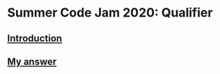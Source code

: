 # Summer Code Jam 2020: Qualifier

## [Introduction](docs/introduction.md)
## [My answer](qualifier.py) 